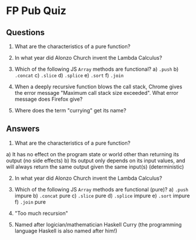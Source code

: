 # FP Pub Quiz

## Questions

1. What are the characteristics of a pure function?

2. In what year did Alonzo Church invent the Lambda Calculus?

3. Which of the following JS `Array` methods are functional?
  a) `.push`
  b) `.concat`
  c) `.slice`
  d) `.splice`
  e) `.sort`
  f) `.join`

4. When a deeply recursive function blows the call stack, Chrome gives the error message "Maximum call stack size exceeded". What error message does Firefox give?

5. Where does the term "currying" get its name?


## Answers

1. What are the characteristics of a pure function?

  a) It has no effect on the program state or world other than returning its output (no side effects)
  b) Its output only depends on its input values, and will always return the same output given the same input(s) (deterministic)

2. In what year did Alonzo Church invent the Lambda Calculus?

3. Which of the following JS `Array` methods are functional (pure)?
  a) `.push` impure
  b) `.concat` pure
  c) `.slice` pure
  d) `.splice` impure
  e) `.sort` impure
  f) `.join` pure

4. "Too much recursion"

5. Named after logician/mathematician Haskell Curry (the programming language Haskell is also named after him!)
